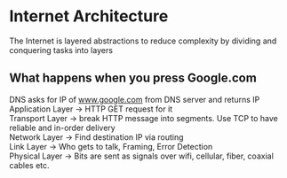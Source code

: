
# Internet Architecture
The Internet is layered abstractions to reduce complexity by dividing and conquering tasks into layers
## What happens when you press Google.com
DNS asks for IP of www.google.com from DNS server and returns IP 
<br>
Application Layer   -> HTTP GET request for it
<br>
Transport Layer     -> break HTTP message into segments. Use TCP to have reliable and in-order delivery
<br>
Network Layer       -> Find destination IP via routing
<br>
Link Layer          -> Who gets to talk, Framing, Error Detection
<br>
Physical Layer      -> Bits are sent as signals over wifi, cellular, fiber, coaxial cables etc.